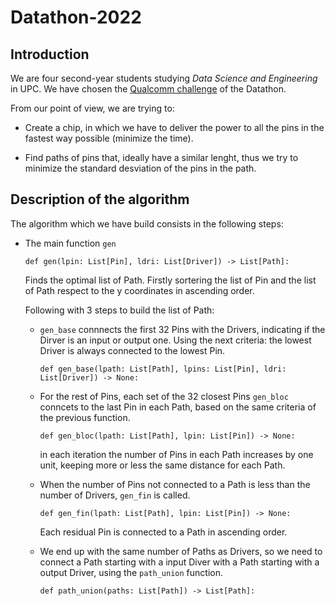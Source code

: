 # Datathon-2022

## Introduction
We are four second-year students studying _Data Science and Engineering_ in UPC.
We have chosen the [Qualcomm challenge](https://github.com/data-students/datathonfme2022/tree/main/qualcomm_challenge) of the Datathon.

From our point of view, we are trying to:

- Create a chip, in which we have to deliver the power to all the pins in the fastest way possible (minimize the time).

- Find paths of pins that, ideally have a similar lenght, thus we try to minimize the standard desviation of the pins in the path.


## Description of the algorithm
The algorithm which we have build consists in the following steps:
- The main function `gen`
    ```python3
    def gen(lpin: List[Pin], ldri: List[Driver]) -> List[Path]:
    ```
   Finds the optimal list of Path. Firstly sortering the list of Pin and the list of Path respect to the y coordinates in ascending order.

   Following with 3 steps to build the list of Path:
      
  - `gen_base` connnects the first 32 Pins with the Drivers, indicating if the Dirver is an input or output one. Using the next criteria: the lowest Driver is always connected to the lowest Pin.
    ```python3
    def gen_base(lpath: List[Path], lpins: List[Pin], ldri: List[Driver]) -> None:
    ```
  - For the rest of Pins, each set of the 32 closest Pins   `gen_bloc` conncets to the last Pin in each Path, based on the same criteria of the previous function.
    ```python3
    def gen_bloc(lpath: List[Path], lpin: List[Pin]) -> None:
    ```
    in each iteration the number of Pins in each Path increases by one unit, keeping more or less the same distance for each Path. 
  - When the number of Pins not connected to a Path is less than the number of Drivers, `gen_fin` is called.
    ```python3
    def gen_fin(lpath: List[Path], lpin: List[Pin]) -> None:
    ```
    Each residual Pin is connected to a Path in ascending order.
  
  - We end up with the same number of Paths as Drivers, so we need to connect a Path starting with a input Diver with a Path starting with a output Driver, using the `path_union` function.
    ```python3
    def path_union(paths: List[Path]) -> List[Path]:
    ```
